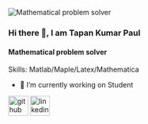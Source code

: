 ![Mathematical problem solver](https://media.licdn.com/dms/image/C5616AQF0gnESUDSu8Q/profile-displaybackgroundimage-shrink_350_1400/0/1607697300968?e=1680134400&v=beta&t=XR2OXwwR9CQbcw8_zUIJrRbIMRSOk_Vs34OyGtkk4Uw)
### Hi there 👋, I am Tapan Kumar Paul
#### Mathematical problem solver



Skills: Matlab/Maple/Latex/Mathematica

- 🔭 I’m currently working on Student 


[<img src='https://cdn.jsdelivr.net/npm/simple-icons@3.0.1/icons/github.svg' alt='github' height='40'>](https://github.com/tapan82726)  [<img src='https://cdn.jsdelivr.net/npm/simple-icons@3.0.1/icons/linkedin.svg' alt='linkedin' height='40'>](https://www.linkedin.com/in/Tapanpaul/)  

